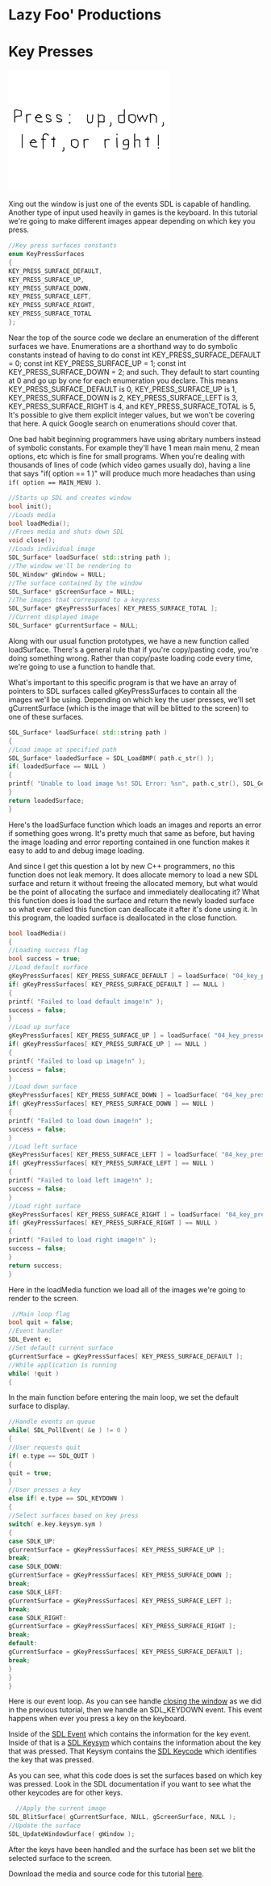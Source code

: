# Lazy Foo' Productions

# Key Presses

![](images/preview-3.png)

Xing out the window is just one of the events SDL is capable of handling. Another type of input used heavily in games is the keyboard. In this tutorial we're going to
make different images appear depending on which key you press.
```cpp
//Key press surfaces constants
enum KeyPressSurfaces
{
KEY_PRESS_SURFACE_DEFAULT,
KEY_PRESS_SURFACE_UP,
KEY_PRESS_SURFACE_DOWN,
KEY_PRESS_SURFACE_LEFT,
KEY_PRESS_SURFACE_RIGHT,
KEY_PRESS_SURFACE_TOTAL
};
```
Near the top of the source code we declare an enumeration of the different surfaces we have. Enumerations are a shorthand way to do symbolic constants instead of having to do
const int KEY_PRESS_SURFACE_DEFAULT = 0; const int KEY_PRESS_SURFACE_UP = 1; const int KEY_PRESS_SURFACE_DOWN = 2; and such. They default to start counting at 0 and go up by one for
each enumeration you declare. This means KEY_PRESS_SURFACE_DEFAULT is 0, KEY_PRESS_SURFACE_UP is 1, KEY_PRESS_SURFACE_DOWN is 2, KEY_PRESS_SURFACE_LEFT is 3,
KEY_PRESS_SURFACE_RIGHT is 4, and KEY_PRESS_SURFACE_TOTAL is 5, It's possible to give them explicit integer values, but we won't be covering that here. A quick Google search on
enumerations should cover that.

One bad habit beginning programmers have using abritary numbers instead of symbolic constants. For example they'll have 1 mean main menu, 2 mean options, etc which is fine for small
programs. When you're dealing with thousands of lines of code (which video games usually do), having a line that says "if( option == 1 )" will produce much more headaches than using
`if( option == MAIN_MENU )`.
```cpp
//Starts up SDL and creates window
bool init();
//Loads media
bool loadMedia();
//Frees media and shuts down SDL
void close();
//Loads individual image
SDL_Surface* loadSurface( std::string path );
//The window we'll be rendering to
SDL_Window* gWindow = NULL;
//The surface contained by the window
SDL_Surface* gScreenSurface = NULL;
//The images that correspond to a keypress
SDL_Surface* gKeyPressSurfaces[ KEY_PRESS_SURFACE_TOTAL ];
//Current displayed image
SDL_Surface* gCurrentSurface = NULL;
```
Along with our usual function prototypes, we have a new function called loadSurface. There's a general rule that if you're copy/pasting code, you're doing something wrong. Rather
than copy/paste loading code every time, we're going to use a function to handle that.

What's important to this specific program is that we have an array of pointers to SDL surfaces called gKeyPressSurfaces to contain all the images we'll be using. Depending on which
key the user presses, we'll set gCurrentSurface (which is the image that will be blitted to the screen) to one of these surfaces.
```cpp
SDL_Surface* loadSurface( std::string path )
{
//Load image at specified path
SDL_Surface* loadedSurface = SDL_LoadBMP( path.c_str() );
if( loadedSurface == NULL )
{
printf( "Unable to load image %s! SDL Error: %sn", path.c_str(), SDL_GetError() );
}
return loadedSurface;
}
```
Here's the loadSurface function which loads an images and reports an error if something goes wrong. It's pretty much that same as before, but having the image loading and error
reporting contained in one function makes it easy to add to and debug image loading.

And since I get this question a lot by new C++ programmers, no this function does not leak memory. It does allocate memory to load a new SDL surface and return it without freeing the
allocated memory, but what would be the point of allocating the surface and immediately deallocating it? What this function does is load the surface and return the newly loaded
surface so what ever called this function can deallocate it after it's done using it. In this program, the loaded surface is deallocated in the close function.
```cpp
bool loadMedia()
{
//Loading success flag
bool success = true;
//Load default surface
gKeyPressSurfaces[ KEY_PRESS_SURFACE_DEFAULT ] = loadSurface( "04_key_presses/press.bmp" );
if( gKeyPressSurfaces[ KEY_PRESS_SURFACE_DEFAULT ] == NULL )
{
printf( "Failed to load default image!n" );
success = false;
}
//Load up surface
gKeyPressSurfaces[ KEY_PRESS_SURFACE_UP ] = loadSurface( "04_key_presses/up.bmp" );
if( gKeyPressSurfaces[ KEY_PRESS_SURFACE_UP ] == NULL )
{
printf( "Failed to load up image!n" );
success = false;
}
//Load down surface
gKeyPressSurfaces[ KEY_PRESS_SURFACE_DOWN ] = loadSurface( "04_key_presses/down.bmp" );
if( gKeyPressSurfaces[ KEY_PRESS_SURFACE_DOWN ] == NULL )
{
printf( "Failed to load down image!n" );
success = false;
}
//Load left surface
gKeyPressSurfaces[ KEY_PRESS_SURFACE_LEFT ] = loadSurface( "04_key_presses/left.bmp" );
if( gKeyPressSurfaces[ KEY_PRESS_SURFACE_LEFT ] == NULL )
{
printf( "Failed to load left image!n" );
success = false;
}
//Load right surface
gKeyPressSurfaces[ KEY_PRESS_SURFACE_RIGHT ] = loadSurface( "04_key_presses/right.bmp" );
if( gKeyPressSurfaces[ KEY_PRESS_SURFACE_RIGHT ] == NULL )
{
printf( "Failed to load right image!n" );
success = false;
}
return success;
}
```
Here in the loadMedia function we load all of the images we're going to render to the screen.
```cpp
 //Main loop flag
bool quit = false;
//Event handler
SDL_Event e;
//Set default current surface
gCurrentSurface = gKeyPressSurfaces[ KEY_PRESS_SURFACE_DEFAULT ];
//While application is running
while( !quit )
{
```
In the main function before entering the main loop, we set the default surface to display.
```cpp
//Handle events on queue
while( SDL_PollEvent( &e ) != 0 )
{
//User requests quit
if( e.type == SDL_QUIT )
{
quit = true;
}
//User presses a key
else if( e.type == SDL_KEYDOWN )
{
//Select surfaces based on key press
switch( e.key.keysym.sym )
{
case SDLK_UP:
gCurrentSurface = gKeyPressSurfaces[ KEY_PRESS_SURFACE_UP ];
break;
case SDLK_DOWN:
gCurrentSurface = gKeyPressSurfaces[ KEY_PRESS_SURFACE_DOWN ];
break;
case SDLK_LEFT:
gCurrentSurface = gKeyPressSurfaces[ KEY_PRESS_SURFACE_LEFT ];
break;
case SDLK_RIGHT:
gCurrentSurface = gKeyPressSurfaces[ KEY_PRESS_SURFACE_RIGHT ];
break;
default:
gCurrentSurface = gKeyPressSurfaces[ KEY_PRESS_SURFACE_DEFAULT ];
break;
}
}
}
```
Here is our event loop. As you can see handle [closing the window](Event_Driven_Programming.md) as we did in the previous tutorial, then we
handle an SDL_KEYDOWN event. This event happens when ever you press a key on the keyboard.

Inside of the
[SDL Event](http://wiki.libsdl.org/SDL_KeyboardEvent) which contains the information for the key event.
Inside of that is a
[SDL Keysym](http://wiki.libsdl.org/SDL_Keysym) which contains the information about the key that was pressed.
That Keysym contains the
[SDL Keycode](http://wiki.libsdl.org/SDL_Keycode') which identifies the key that was pressed.

As you can see, what this code does is set the surfaces based on which key was pressed. Look in the SDL documentation if you want to see what the other keycodes are for other keys.
```cpp
  //Apply the current image
SDL_BlitSurface( gCurrentSurface, NULL, gScreenSurface, NULL );
//Update the surface
SDL_UpdateWindowSurface( gWindow );
```
After the keys have been handled and the surface has been set we blit the selected surface to the screen.

Download the media and source code for this tutorial [here](zip/04_key_presses.zip).
